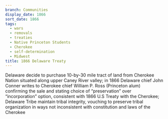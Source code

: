 ```yaml
---
branch: Communities
display_date: 1866
sort_date: 1866
tags:
  - wars
  - removals
  - treaties
  - Native Princeton Students
  - Cherokee
  - self-determination
  - Midwest
title: 1866 Delaware Treaty
---
```


Delaware decide to purchase 10-by-30 mile tract of land from Cherokee Nation situated along upper Caney River valley; in 1866 Delaware chief John Conner writes to Cherokee chief William P. Ross (Princeton alum) confirming the sale and stating choice of “preservation” over “incorporation” option, consistent with 1866 U.S Treaty with the Cherokee; Delaware Tribe maintain tribal integrity, vouching to preserve tribal organization in ways not inconsistent with constitution and laws of the Cherokee
